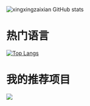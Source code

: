 ![xingxingzaixian GitHub stats](https://github-readme-stats.vercel.app/api?username=xingxingzaixian&show_icons=true&theme=radical&show_owner=true&hide_title=true)

# 热门语言
[![Top Langs](https://github-readme-stats.vercel.app/api/top-langs/?username=xingxingzaixian&hide=c,c%2B%2B,java,jupyter%20notebook,objective-c,objective-c%2B%2B,ruby)](https://github.com/anuraghazra/github-readme-stats)

# 我的推荐项目
<a href="https://github.com/xingxingzaixian/FastAPI-MySQL-Tortoise-Casbin">
  <img align="center" src="https://github-readme-stats.vercel.app/api/pin/?username=xingxingzaixian&repo=FastAPI-MySQL-Tortoise-Casbin&show_owner=true&card_width=500px" />
</a>
